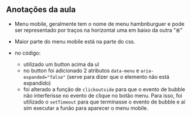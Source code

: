 ## Anotações da aula

- Menu mobile, geralmente tem o nome de menu hambnburguer e pode ser representado por traços na horizontal uma em baixo da outra "≣"

- Maior parte do menu mobile está na parte do css.

- no código:
  - utilizado um button acima da ul
  - no button foi adicionado 2 atributos `data-menu` e `aria-expanded="false"` (serve para dizer que o elemento não está expandido)
  - foi alterado a função de `clickoutside` para que o evento de bubble não interferisse no evento de clique no botão menu. Para isso, foi utilizado o `setTimeout` para que terminasse o evento de bubble e aí sim executar a funão para aparecer o menu mobile.